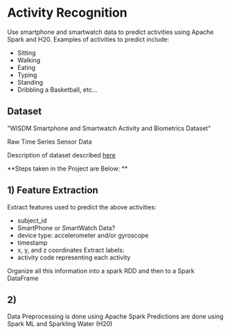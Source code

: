 # Activity Recognition
Use smartphone and smartwatch data to predict activities using Apache Spark and H20. 
Examples of activities to predict include: 
  - Sitting
  - Walking
  - Eating
  - Typing
  - Standing
  - Dribbling a Basketball, etc...

## Dataset
"WISDM Smartphone and Smartwatch Activity and Biometrics Dataset"

Raw Time Series Sensor Data

Description of dataset described [here](https://github.com/surengunturumasters/activity_recognition_spark/blob/main/WISDM-dataset-description.pdf)


**Steps taken in the Project are Below: **

## 1) Feature Extraction

Extract features used to predict the above activities:
  - subject_id
  - SmartPhone or SmartWatch Data?
  - device type: accelerometer and/or gyroscope
  - timestamp 
  - x, y, and z coordinates
Extract labels: 
  - activity code representing each activity

Organize all this information into a spark RDD and then to a Spark DataFrame

## 2) 
  
 Data Preprocessing is done using Apache Spark
 Predictions are done using Spark ML and Sparkling Water (H20)
